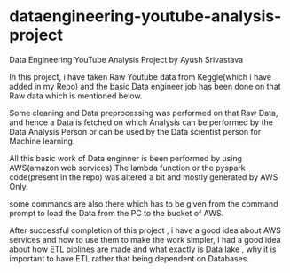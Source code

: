 # dataengineering-youtube-analysis-project
Data Engineering YouTube Analysis Project by Ayush Srivastava

In this project, i have taken Raw Youtube data from Keggle(which i have added in my Repo) 
and the basic Data engineer job has been done on that Raw data which is mentioned below.

Some cleaning and Data preprocessing was performed on that Raw Data, and hence a Data is fetched 
on which Analysis can be performed by the Data Analysis Person or can be used by the Data scientist 
person for Machine learning.

All this basic work of Data enginner is been performed by using AWS(amazon web services)
The lambda function or the pyspark code(present in the repo) was altered a bit and mostly generated by 
AWS Only.

some commands are also there which has to be given from the command prompt to load the Data from the PC 
to the bucket of AWS.

After successful completion of this project , i have a good idea about AWS services and how to use them
to make the work simpler, I had a good idea about how ETL piplines are made and what exactly is Data 
lake , why it is important to have ETL rather that being dependent on Databases.

